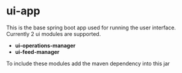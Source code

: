 ui-app
==========
This is the base spring boot app used for running the user interface.
Currently 2 ui modules are supported.
 - **ui-operations-manager**
 - **ui-feed-manager** 

To include these modules add the maven dependency into this jar
    
    
    
    
    
    
    
    
    
    
    
    
    
    
    
    
    
    
    
    
    
    
    
    
    
    
    
    
    
    
    
    
    
    
    
    
    
    
    
    
    
    